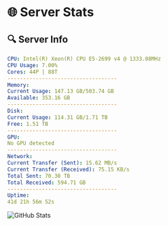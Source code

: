 # 🌐 Server Stats
## 🔍 Server Info
```yaml
CPU: Intel(R) Xeon(R) CPU E5-2699 v4 @ 1333.08MHz
CPU Usage: 7.00%
Cores: 44P | 88T
-----------------------------------
Memory:
Current Usage: 147.13 GB/503.74 GB
Available: 353.16 GB
-----------------------------------
Disk:
Current Usage: 114.31 GB/1.71 TB
Free: 1.51 TB
-----------------------------------
GPU:
No GPU detected
-----------------------------------
Network:
Current Transfer (Sent): 15.62 MB/s
Current Transfer (Received): 75.15 KB/s
Total Sent: 70.30 TB
Total Received: 594.71 GB
-----------------------------------
Uptime:
41d 21h 56m 52s
```
![GitHub Stats](https://img.shields.io/badge/Updated-2025-04-18_19:19:41-blue)